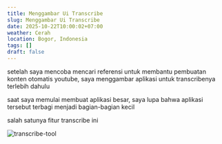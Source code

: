 ```yaml
---
title: Menggambar Ui Transcribe
slug: Menggambar Ui Transcribe
date: 2025-10-22T10:00:02+07:00
weather: Cerah
location: Bogor, Indonesia
tags: []
draft: false
---
```


setelah saya mencoba mencari referensi untuk membantu pembuatan konten otomatis youtube, saya menggambar aplikasi untuk transcribenya terlebih dahulu

saat saya memulai membuat aplikasi besar, saya lupa bahwa aplikasi tersebut terbagi menjadi bagian-bagian kecil

salah satunya fitur transcribe ini

![transcribe-tool](transcribe-tool.avif)